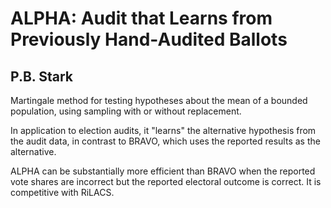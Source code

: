 # ALPHA: Audit that Learns from Previously Hand-Audited Ballots

## P.B. Stark

Martingale method for testing hypotheses about the mean of a bounded population, using sampling with or without replacement.

In application to election audits, it "learns" the alternative hypothesis from the audit data, in contrast to BRAVO, which uses the
reported results as the alternative.

ALPHA can be substantially more efficient than BRAVO when the reported vote shares are incorrect but the reported electoral outcome is correct. It is competitive with RiLACS.

